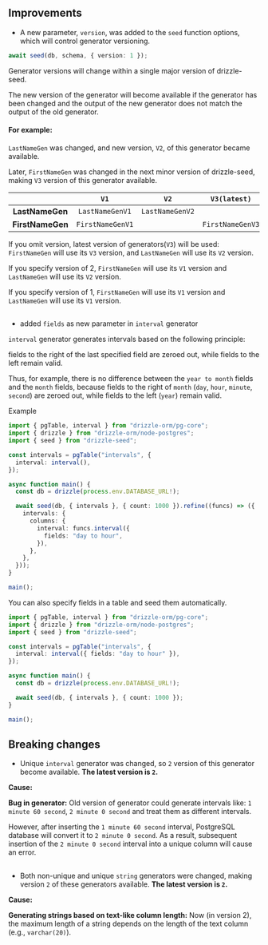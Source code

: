 ## Improvements

- A new parameter, `version`, was added to the `seed` function options, which will control generator versioning.

```ts
await seed(db, schema, { version: 1 });
```

Generator versions will change within a single major version of drizzle-seed.

The new version of the generator will become available if the generator has been changed and the output of the new generator does not match the output of the old generator.

#### For example:

`LastNameGen` was changed, and new version, `V2`, of this generator became available.

Later, `FirstNameGen` was changed in the next minor version of drizzle-seed, making `V3` version of this generator available.

|                  |       `V1`       |      `V2`       |   `V3(latest)`   |
| :--------------: | :--------------: | :-------------: | :--------------: |
| **LastNameGen**  | `LastNameGenV1`  | `LastNameGenV2` |                  |
| **FirstNameGen** | `FirstNameGenV1` |                 | `FirstNameGenV3` |

If you omit version, latest version of generators(`V3`) will be used: `FirstNameGen` will use its `V3` version, and `LastNameGen` will use its `V2` version.

If you specify version of 2, `FirstNameGen` will use its `V1` version and `LastNameGen` will use its `V2` version.

If you specify version of 1, `FirstNameGen` will use its `V1` version and `LastNameGen` will use its `V1` version.

##

- added `fields` as new parameter in `interval` generator

`interval` generator generates intervals based on the following principle:

fields to the right of the last specified field are zeroed out, while fields to the left remain valid.

Thus, for example, there is no difference between the `year to month` fields and the `month` fields, because fields to the right of `month` (`day`, `hour`, `minute`, `second`) are zeroed out, while fields to the left (`year`) remain valid.

Example

```ts
import { pgTable, interval } from "drizzle-orm/pg-core";
import { drizzle } from "drizzle-orm/node-postgres";
import { seed } from "drizzle-seed";

const intervals = pgTable("intervals", {
  interval: interval(),
});

async function main() {
  const db = drizzle(process.env.DATABASE_URL!);

  await seed(db, { intervals }, { count: 1000 }).refine((funcs) => ({
    intervals: {
      columns: {
        interval: funcs.interval({
          fields: "day to hour",
        }),
      },
    },
  }));
}

main();
```

You can also specify fields in a table and seed them automatically.

```ts
import { pgTable, interval } from "drizzle-orm/pg-core";
import { drizzle } from "drizzle-orm/node-postgres";
import { seed } from "drizzle-seed";

const intervals = pgTable("intervals", {
  interval: interval({ fields: "day to hour" }),
});

async function main() {
  const db = drizzle(process.env.DATABASE_URL!);

  await seed(db, { intervals }, { count: 1000 });
}

main();
```

## Breaking changes

- Unique `interval` generator was changed, so `2` version of this generator become available. **The latest version is `2`.**

**Cause:**

**Bug in generator:**
Old version of generator could generate intervals like: `1 minute 60 second`, `2 minute 0 second` and treat them as different intervals.

However, after inserting the `1 minute 60 second` interval, PostgreSQL database will convert it to `2 minute 0 second`. As a result, subsequent insertion of the `2 minute 0 second` interval into a unique column will cause an error.

##

- Both non-unique and unique `string` generators were changed, making version `2` of these generators available. **The latest version is `2`.**

**Cause:**

**Generating strings based on text-like column length:**
Now (in version 2), the maximum length of a string depends on the length of the text column (e.g., `varchar(20)`).
